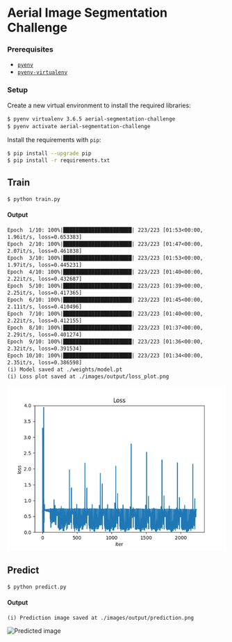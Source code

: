 # Aerial Image Segmentation Challenge

### Prerequisites

- [`pyenv`](https://github.com/pyenv/pyenv)
- [`pyenv-virtualenv`](https://github.com/pyenv/pyenv-virtualenv)

### Setup

Create a new virtual environment to install the required libraries:
```bash
$ pyenv virtualenv 3.6.5 aerial-segmentation-challenge
$ pyenv activate aerial-segmentation-challenge
```

Install the requirements with `pip`:
```bash
$ pip install --upgrade pip
$ pip install -r requirements.txt
```

## Train

```
$ python train.py
```

#### Output

```
Epoch  1/10: 100%|██████████████████████| 223/223 [01:53<00:00,  1.96it/s, loss=0.653383]
Epoch  2/10: 100%|██████████████████████| 223/223 [01:47<00:00,  2.07it/s, loss=0.461838]
Epoch  3/10: 100%|██████████████████████| 223/223 [01:53<00:00,  1.97it/s, loss=0.445231]
Epoch  4/10: 100%|██████████████████████| 223/223 [01:40<00:00,  2.22it/s, loss=0.432687]
Epoch  5/10: 100%|██████████████████████| 223/223 [01:39<00:00,  2.25it/s, loss=0.417365]
Epoch  6/10: 100%|██████████████████████| 223/223 [01:45<00:00,  2.11it/s, loss=0.410496]
Epoch  7/10: 100%|██████████████████████| 223/223 [01:40<00:00,  2.22it/s, loss=0.412155]
Epoch  8/10: 100%|██████████████████████| 223/223 [01:37<00:00,  2.29it/s, loss=0.401274]
Epoch  9/10: 100%|██████████████████████| 223/223 [01:36<00:00,  2.32it/s, loss=0.391534]
Epoch 10/10: 100%|██████████████████████| 223/223 [01:34<00:00,  2.35it/s, loss=0.386598]
(i) Model saved at ./weights/model.pt
(i) Loss plot saved at ./images/output/loss_plot.png
```

![Loss plot](./images/output/loss_plot.png "Loss plot")

## Predict

```
$ python predict.py
```

#### Output

```
(i) Prediction image saved at ./images/output/prediction.png
```

![Predicted image](./images/output/prediction.png "Predicted image")
